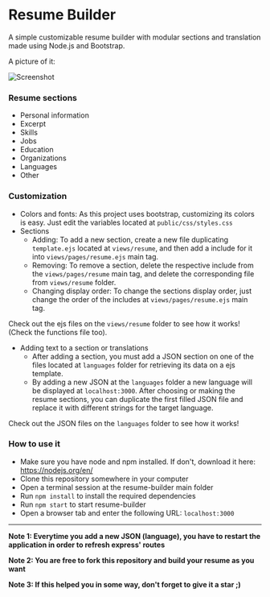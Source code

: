# Resume Builder
A simple customizable resume builder with modular sections and translation made using Node.js and Bootstrap.

A picture of it:

![Screenshot](https://github.com/nickolasrm/resume/blob/main/screenshot.PNG)


### Resume sections
- Personal information
- Excerpt
- Skills
- Jobs
- Education
- Organizations
- Languages
- Other

### Customization
* Colors and fonts: As this project uses bootstrap, customizing its colors is easy. Just edit the variables located at `public/css/styles.css`
* Sections
    * Adding: To add a new section, create a new file duplicating `template.ejs` located at `views/resume`, and then add a include for it into `views/pages/resume.ejs` main tag.
    * Removing: To remove a section, delete the respective include from the `views/pages/resume` main tag, and delete the corresponding file from `views/resume` folder.
    * Changing display order: To change the sections display order, just change the order of the includes at `views/pages/resume.ejs` main tag.

Check out the ejs files on the `views/resume` folder to see how it works! (Check the functions file too).

* Adding text to a section or translations
    * After adding a section, you must add a JSON section on one of the files located at `languages` folder for retrieving its data on a ejs template.
    * By adding a new JSON at the `languages` folder a new language will be displayed at `localhost:3000`. After choosing or making the resume sections, you can duplicate the first filled JSON file and replace it with different strings for the target language.

Check out the JSON files on the `languages` folder to see how it works!

### How to use it
- Make sure you have node and npm installed. If don't, download it here: https://nodejs.org/en/
- Clone this repository somewhere in your computer
- Open a terminal session at the resume-builder main folder
- Run `npm install` to install the required dependencies
- Run `npm start` to start resume-builder
- Open a browser tab and enter the following URL: `localhost:3000`

<hr>
<b>Note 1: Everytime you add a new JSON (language), you have to restart the application in order to refresh express' routes</b>

<b>Note 2: You are free to fork this repository and build your resume as you want</b>

<b>Note 3: If this helped you in some way, don't forget to give it a star ;)</b>
